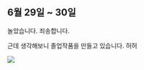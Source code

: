 ## 6월 29일 ~ 30일

놀았습니다. 죄송합니다.

근데 생각해보니 졸업작품을 만들고 있습니다. 허허

<img src="http://ojsfile.ohmynews.com/STD_IMG_FILE/2014/0603/IE001719101_STD.jpg">
